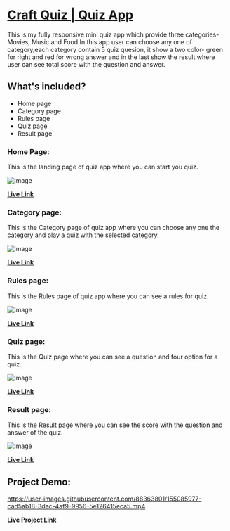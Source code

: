 # [Craft Quiz | Quiz App](https://craft-quiz.netlify.app/)

This is my fully responsive mini quiz app which provide three categories- Movies, Music and Food.In this app user can choose any one of category,each category contain 5 quiz quesion, it show a two color- green for right and red for wrong answer and in the last show the result where user can see total score with the question and answer.

## What's included?
- Home page
- Category page
- Rules page
- Quiz page
- Result page

### Home Page: 

This is the landing page of quiz app where you can start you quiz.

![image](https://user-images.githubusercontent.com/88363801/155083550-3e08db4b-7369-4087-8803-206e580e9ac4.png)

**[Live Link](https://craft-quiz.netlify.app/)**

### Category page:

This is the Category page of quiz app where you can choose any one the category and play a quiz with the selected category.

![image](https://user-images.githubusercontent.com/88363801/154844740-a5796e9c-fb9a-42d7-a2f1-15386e773583.png)

**[Live Link](https://craft-quiz.netlify.app/quiz-category/quiz-category)**

### Rules page:

This is the Rules page of quiz app where you can see a rules for quiz.

![image](https://user-images.githubusercontent.com/88363801/154844895-20d0f143-8b32-4e17-8f7f-1f14e596a9ac.png)

**[Live Link](https://craft-quiz.netlify.app/quiz-category/quiz-category)**

### Quiz page:

  This is the Quiz page where you can see a question and four option for a quiz.
  
![image](https://user-images.githubusercontent.com/88363801/154845178-0d288e69-6aee-4f61-91ed-90eabdd9cd6a.png)

**[Live Link](https://craft-quiz.netlify.app/quiz-page/movies/movie-question-1)**

### Result page:

  This is the Result page where you can see the score with the question and answer of the quiz.
  
  ![image](https://user-images.githubusercontent.com/88363801/154845930-55f3cf94-7f6e-49ba-a185-6b7a7fe1b63b.png)

**[Live Link](https://craft-quiz.netlify.app/result-page/movie-result/movie-result)**

## Project Demo:




https://user-images.githubusercontent.com/88363801/155085977-cad5ab18-3dac-4af9-9956-5e126415eca5.mp4




**[Live Project Link](https://craft-quiz.netlify.app/)**
